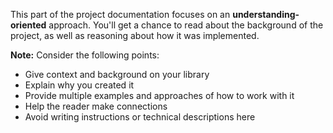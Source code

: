 This part of the project documentation focuses on an
**understanding-oriented** approach. You'll get a
chance to read about the background of the project,
as well as reasoning about how it was implemented.

**Note:** Consider the following points:

- Give context and background on your library
- Explain why you created it
- Provide multiple examples and approaches of how to work with it
- Help the reader make connections
- Avoid writing instructions or technical descriptions here